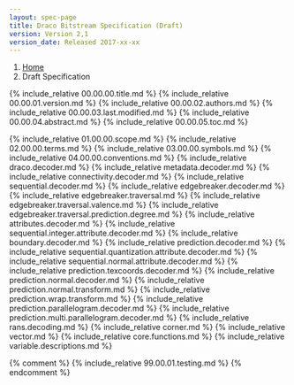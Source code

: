 ```yaml
---
layout: spec-page
title: Draco Bitstream Specification (Draft)
version: Version 2,1
version_date: Released 2017-xx-xx
---
```


<ol class="breadcrumb">
  <li class=""><a href="..">Home</a></li>
  <li class="">Draft Specification</li>
</ol>

{% include_relative 00.00.00.title.md %}
{% include_relative 00.00.01.version.md %}
{% include_relative 00.00.02.authors.md %}
{% include_relative 00.00.03.last.modified.md %}
{% include_relative 00.00.04.abstract.md %}
{% include_relative 00.00.05.toc.md %}

{% include_relative 01.00.00.scope.md %}
{% include_relative 02.00.00.terms.md %}
{% include_relative 03.00.00.symbols.md %}
{% include_relative 04.00.00.conventions.md %}
{% include_relative draco.decoder.md %}
{% include_relative metadata.decoder.md %}
{% include_relative connectivity.decoder.md %}
{% include_relative sequential.decoder.md %}
{% include_relative edgebreaker.decoder.md %}
{% include_relative edgebreaker.traversal.md %}
{% include_relative edgebreaker.traversal.valence.md %}
{% include_relative edgebreaker.traversal.prediction.degree.md %}
{% include_relative attributes.decoder.md %}
{% include_relative sequential.integer.attribute.decoder.md %}
{% include_relative boundary.decoder.md %}
{% include_relative prediction.decoder.md %}
{% include_relative sequential.quantization.attribute.decoder.md %}
{% include_relative sequential.normal.attribute.decoder.md %}
{% include_relative prediction.texcoords.decoder.md %}
{% include_relative prediction.normal.decoder.md %}
{% include_relative prediction.normal.transform.md %}
{% include_relative prediction.wrap.transform.md %}
{% include_relative prediction.parallelogram.decoder.md %}
{% include_relative prediction.multi.parallelogram.decoder.md %}
{% include_relative rans.decoding.md %}
{% include_relative corner.md %}
{% include_relative vector.md %}
{% include_relative core.functions.md %}
{% include_relative variable.descriptions.md %}

{% comment %}
{% include_relative 99.00.01.testing.md %}
{% endcomment %}
